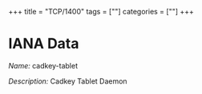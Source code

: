 +++
title = "TCP/1400"
tags = [""]
categories = [""]
+++

# IANA Data

_Name:_ cadkey-tablet

_Description:_ Cadkey Tablet Daemon

